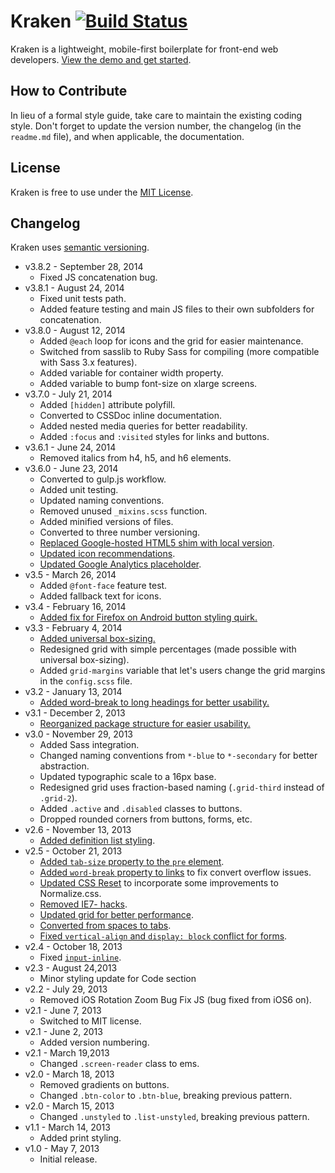 # Kraken [![Build Status](https://travis-ci.org/cferdinandi/kraken.svg)](https://travis-ci.org/cferdinandi/kraken)
Kraken is a lightweight, mobile-first boilerplate for front-end web developers. [View the demo and get started](http://cferdinandi.github.com/kraken/).


## How to Contribute

In lieu of a formal style guide, take care to maintain the existing coding style. Don't forget to update the version number, the changelog (in the `readme.md` file), and when applicable, the documentation.


## License

Kraken is free to use under the [MIT License](http://gomakethings.com/mit/).


## Changelog

Kraken uses [semantic versioning](http://semver.org/).

* v3.8.2 - September 28, 2014
    * Fixed JS concatenation bug.
* v3.8.1 - August 24, 2014
    * Fixed unit tests path.
    * Added feature testing and main JS files to their own subfolders for concatenation.
* v3.8.0 - August 12, 2014
    * Added `@each` loop for icons and the grid for easier maintenance.
    * Switched from sasslib to Ruby Sass for compiling (more compatible with Sass 3.x features).
    * Added variable for container width property.
    * Added variable to bump font-size on xlarge screens.
* v3.7.0 - July 21, 2014
    * Added `[hidden]` attribute polyfill.
    * Converted to CSSDoc inline documentation.
    * Added nested media queries for better readability.
    * Added `:focus` and `:visited` styles for links and buttons.
* v3.6.1 - June 24, 2014
    * Removed italics from h4, h5, and h6 elements.
* v3.6.0 - June 23, 2014
    * Converted to gulp.js workflow.
    * Added unit testing.
    * Updated naming conventions.
    * Removed unused `_mixins.scss` function.
    * Added minified versions of files.
    * Converted to three number versioning.
    * [Replaced Google-hosted HTML5 shim with local version](https://github.com/cferdinandi/kraken/issues/60).
    * [Updated icon recommendations](https://github.com/cferdinandi/kraken/issues/59).
    * [Updated Google Analytics placeholder](https://github.com/cferdinandi/kraken/issues/66).
* v3.5 - March 26, 2014
    * Added `@font-face` feature test.
    * Added fallback text for icons.
* v3.4 - February 16, 2014
    * [Added fix for Firefox on Android button styling quirk.](https://github.com/cferdinandi/kraken/pull/36)
* v3.3 - February 4, 2014
    * [Added universal box-sizing.](https://github.com/cferdinandi/kraken/issues/32)
    * Redesigned grid with simple percentages (made possible with universal box-sizing).
    * Added `grid-margins` variable that let's users change the grid margins in the `config.scss` file.
* v3.2 - January 13, 2014
    * [Added word-break to long headings for better usability.](https://github.com/cferdinandi/kraken/issues/27)
* v3.1 - December 2, 2013
    * [Reorganized package structure for easier usability.](https://github.com/cferdinandi/kraken/issues/21)
* v3.0 - November 29, 2013
    * Added Sass integration.
    * Changed naming conventions from `*-blue` to `*-secondary` for better abstraction.
    * Updated typographic scale to a 16px base.
    * Redesigned grid uses fraction-based naming (`.grid-third` instead of  `.grid-2`).
    * Added `.active` and `.disabled` classes to buttons.
    * Dropped rounded corners from buttons, forms, etc.
* v2.6 - November 13, 2013
    * [Added definition list styling](https://github.com/cferdinandi/kraken/issues/14).
* v2.5 - October 21, 2013
    * [Added `tab-size` property to the `pre` element](https://github.com/cferdinandi/kraken/issues/12).
    * [Added `word-break` property to links](https://github.com/cferdinandi/kraken/issues/5) to fix convert overflow issues.
    * [Updated CSS Reset](https://github.com/cferdinandi/kraken/issues/8) to incorporate some improvements to Normalize.css.
    * [Removed IE7- hacks](https://github.com/cferdinandi/kraken/issues/7).
    * [Updated grid for better performance](https://github.com/cferdinandi/kraken/issues/9).
    * [Converted from spaces to tabs](https://github.com/cferdinandi/kraken/issues/11).
    * [Fixed `vertical-align` and `display: block` conflict for forms](https://github.com/cferdinandi/kraken/issues/13).
* v2.4 - October 18, 2013
    * Fixed [`input-inline`](https://github.com/cferdinandi/kraken/issues/6).
* v2.3 - August 24,2013
    * Minor styling update for Code section
* v2.2 - July 29, 2013
    * Removed iOS Rotation Zoom Bug Fix JS (bug fixed from iOS6 on).
* v2.1 - June 7, 2013
    * Switched to MIT license.
* v2.1 - June 2, 2013
    * Added version numbering.
* v2.1 - March 19,2013
    * Changed `.screen-reader` class to ems.
* v2.0 - March 18, 2013
    * Removed gradients on buttons.
    * Changed `.btn-color` to `.btn-blue`, breaking previous pattern.
* v2.0 - March 15, 2013
    * Changed `.unstyled` to `.list-unstyled`, breaking previous pattern.
* v1.1 - March 14, 2013
    * Added print styling.
* v1.0 - May 7, 2013
    * Initial release.